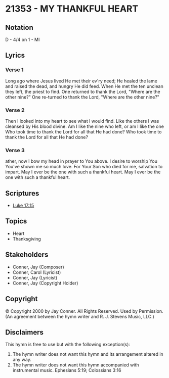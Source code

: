 # 21353 - MY THANKFUL HEART

## Notation

D - 4/4 on 1 - MI

## Lyrics

### Verse 1

Long ago where Jesus lived He met their ev'ry need; He healed the lame and raised the dead, and hungry He did feed. When He met the ten unclean they left, the priest to find. One returned to thank the Lord, "Where are the other nine?" One re-turned to thank the Lord, "Where are the other nine?"

### Verse 2

Then I looked into my heart to see what I would find. Like the others I was cleansed by His blood divine. Am I like the nine who left, or am I like the one Who took time to thank the Lord for all that He had done? Who took time to thank the Lord for all that He had done?

### Verse 3

ather, now I bow my head in prayer to You above. I desire to worship You You've shown me so much love. For Your Son who died for me, salvation to impart. May I ever be the one with such a thankful heart. May I ever be the one with such a thankful heart.


## Scriptures

- [Luke 17:15](https://www.biblegateway.com/passage/?search=Luke%2017%3A15)

## Topics

- Heart
- Thanksgiving

## Stakeholders

- Conner, Jay (Composer)
- Conner, Carol (Lyricist)
- Conner, Jay (Lyricist)
- Conner, Jay (Copyright Holder)

## Copyright

© Copyright 2000 by Jay Conner. All Rights Reserved. Used by Permission.
(An agreement between the hymn writer and R. J. Stevens Music, LLC.)

## Disclaimers

This hymn is free to use but with the following exception(s):
1. The hymn writer does not want this hymn and its arrangement altered in any way.
2. The hymn writer does not want this hymn accompanied with instrumental music.
Ephesians 5:19; Colossians 3:16

